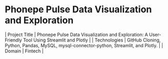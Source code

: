 # Phonepe Pulse Data Visualization and Exploration

| Project Title | Phonepe Pulse Data Visualization and Exploration: A User-Friendly Tool Using Streamlit and Plotly |
| Technologies | GitHub Cloning, Python, Pandas, MySQL, mysql-connector-python, Streamlit, and Plotly. |
| Domain | Fintech |


